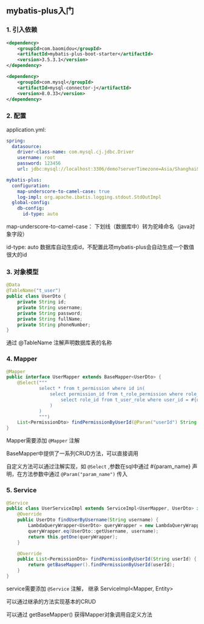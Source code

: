 ## mybatis-plus入门



### 1. 引入依赖

```xml
<dependency>
    <groupId>com.baomidou</groupId>
    <artifactId>mybatis-plus-boot-starter</artifactId>
    <version>3.5.3.1</version>
</dependency>

<dependency>
    <groupId>com.mysql</groupId>
    <artifactId>mysql-connector-j</artifactId>
    <version>8.0.33</version>
</dependency>
```



### 2. 配置

application.yml:

```yaml
spring:
  datasource:
    driver-class-name: com.mysql.cj.jdbc.Driver
    username: root
    password: 123456
    url: jdbc:mysql://localhost:3306/demo?serverTimezone=Asia/Shanghai&useUnicode=true&characterEncoding=utf-8&zeroDateTimeBehavior=convertToNull&useSSL=false&allowPublicKeyRetrieval=true

mybatis-plus:
  configuration:
    map-underscore-to-camel-case: true
    log-impl: org.apache.ibatis.logging.stdout.StdOutImpl
  global-config:
    db-config:
      id-type: auto
```

map-underscore-to-camel-case： 下划线（数据库中）转为驼峰命名（java对象字段）

id-type: auto 数据库自动生成id，不配置此项mybatis-plus会自动生成一个数值很大的id



### 3. 对象模型

```java
@Data
@TableName("t_user")
public class UserDto {
    private String id;
    private String username;
    private String password;
    private String fullName;
    private String phoneNumber;
}
```

通过 @TableName 注解声明数据库表的名称



### 4. Mapper

```java
@Mapper
public interface UserMapper extends BaseMapper<UserDto> {
    @Select("""
            select * from t_permission where id in(
                select permission_id from t_role_permission where role_id in (
                    select role_id from t_user_role where user_id = #{userId}
                )
            )
            """)
    List<PermissionDto> findPermissionByUserId(@Param("userId") String userId);
}
```

Mapper需要添加 `@Mapper` 注解

BaseMapper中提供了一系列CRUD方法，可以直接调用

自定义方法可以通过注解实现，如 `@Select` ,参数在sql中通过 #{param_name} 声明，在方法参数中通过 `@Param("param_name")`  传入



### 5. Service

```java
@Service
public class UserServiceImpl extends ServiceImpl<UserMapper, UserDto> implements UserService {
    @Override
    public UserDto findUserByUsername(String username) {
        LambdaQueryWrapper<UserDto> queryWrapper = new LambdaQueryWrapper<>();
        queryWrapper.eq(UserDto::getUsername, username);
        return this.getOne(queryWrapper);
    }

    @Override
    public List<PermissionDto> findPermissionByUserId(String userId) {
        return getBaseMapper().findPermissionByUserId(userId);
    }
}
```

service需要添加 `@Service` 注解， 继承 ServiceImpl<Mapper, Entity> 

可以通过继承的方法实现基本的CRUD

可以通过 getBaseMapper() 获得Mapper对象调用自定义方法

